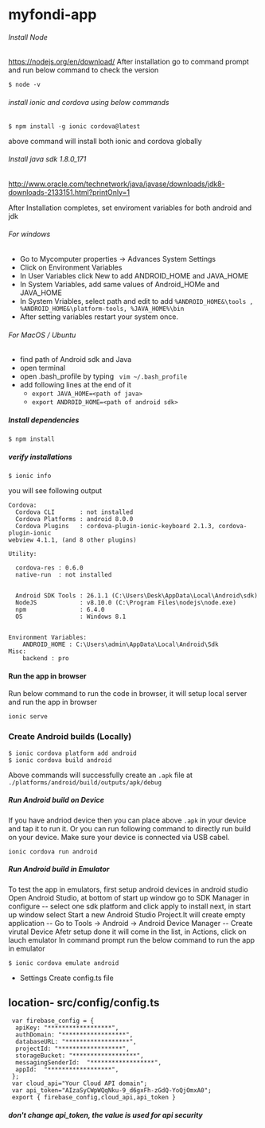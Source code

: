 # myfondi-app



###### Install Node
https://nodejs.org/en/download/
After installation go to command prompt and run below command to check the version
```ssh
$ node -v
```
###### install ionic and cordova using below commands
```ssh
$ npm install -g ionic cordova@latest
```
above command will install both ionic and cordova globally
###### Install java sdk 1.8.0_171 
http://www.oracle.com/technetwork/java/javase/downloads/jdk8-downloads-2133151.html?printOnly=1 

After Installation completes, set enviroment variables for both android and jdk
###### For windows

* Go to Mycomputer properties -> Advances System Settings
* Click on Environment Variables
* In User Variables click New to add ANDROID_HOME and JAVA_HOME
* In System Variables, add same values of Android_HOMe and JAVA_HOME
* In System Vriables, select path and edit to add ```%ANDROID_HOME&\tools , %ANDROID_HOME&\platform-tools, %JAVA_HOME%\bin```
* After setting variables restart your system once.

###### For MacOS / Ubuntu
* find path of Android sdk and Java
* open terminal
* open .bash_profile by typing ``` vim ~/.bash_profile```
* add following lines at the end of it
    * ```export JAVA_HOME=<path of java>```
    * ```export ANDROID_HOME=<path of android sdk>```


##### Install dependencies
```ssh
$ npm install
```

##### verify installations
```ssh
$ ionic info
```
you will see following output
```
Cordova:
  Cordova CLI       : not installed
  Cordova Platforms : android 8.0.0
  Cordova Plugins   : cordova-plugin-ionic-keyboard 2.1.3, cordova-plugin-ionic
webview 4.1.1, (and 8 other plugins)

Utility:

  cordova-res : 0.6.0
  native-run  : not installed


  Android SDK Tools : 26.1.1 (C:\Users\Desk\AppData\Local\Android\sdk)
  NodeJS            : v8.10.0 (C:\Program Files\nodejs\node.exe)
  npm               : 6.4.0
  OS                : Windows 8.1
  
  
Environment Variables:
    ANDROID_HOME : C:\Users\admin\AppData\Local\Android\Sdk
Misc:
    backend : pro
```

#### Run the app in browser

Run below command to run the code in browser, it will setup local server and run the app in browser
```ssh
ionic serve
```

### Create Android builds (Locally)
```ssh
$ ionic cordova platform add android
$ ionic cordova build android
```
Above commands will successfully create an ```.apk``` file at ```./platforms/android/build/outputs/apk/debug```

##### Run Android build on Device
If you have andriod device then you can place above ```.apk``` in your device and tap it to run it. Or you can run following command to directly run build on your device. Make sure your device is connected via USB cabel.

```ssh
ionic cordova run android
```

##### Run Android build in Emulator
To test the app in emulators, first setup android devices in android studio
Open Android Studio, at bottom of start up window go to SDK Manager in configure
-- select one sdk platform and click apply to install
next, in start up window select  Start a new Android Studio Project.It will create empty application
-- Go to Tools -> Android -> Android Device Manager
-- Create virutal Device
Afetr setup done it will come in the list, in Actions, click on lauch emulator 
In command prompt run the below command to run the app in emulator
```ssh
$ ionic cordova emulate android
```

* Settings
Create config.ts file 
## location- src/config/config.ts

```ssh
 var firebase_config = {
  apiKey: "******************",
  authDomain: "******************",
  databaseURL: "******************",
  projectId: "******************",
  storageBucket: "******************",
  messagingSenderId:  "******************",
  appId:  "******************",
 };
 var cloud_api="Your Cloud API domain";
 var api_token="AIzaSyCWpWQqNku-9_d6gxFh-zGdQ-YoQjOmxA0";
 export { firebase_config,cloud_api,api_token }
```
##### don't change api_token, the value is used for api security